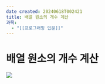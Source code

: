 ```yaml
---
date created: 20240618T002421
title: 배열 원소의 개수 계산
과목:
  - "[[프로그래밍 입문]]"
---
```


# 배열 원소의 개수 계산

![](https://i.imgur.com/XyXt39U.png)
